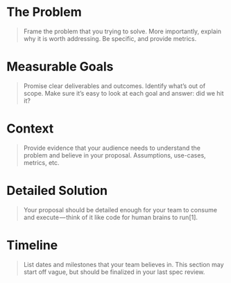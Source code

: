 # The Problem

> Frame the problem that you trying to solve. More importantly, explain why it is worth addressing. 
Be specific, and provide metrics.

# Measurable Goals

> Promise clear deliverables and outcomes. Identify what’s out of scope. Make sure it’s easy to look
at each goal and answer: did we hit it?

# Context

> Provide evidence that your audience needs to understand the problem and believe in your proposal.
Assumptions, use-cases, metrics, etc.

# Detailed Solution

> Your proposal should be detailed enough for your team to consume and execute — think of it like code
for human brains to run[1].

# Timeline

> List dates and milestones that your team believes in. This section may start off vague, but should 
be finalized in your last spec review.
